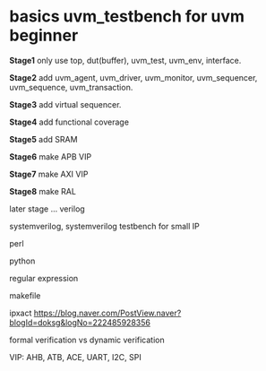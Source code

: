 # basics uvm_testbench for uvm beginner
**Stage1**
only use top, dut(buffer), uvm_test, uvm_env, interface.

**Stage2**
add uvm_agent, uvm_driver, uvm_monitor, uvm_sequencer, uvm_sequence, uvm_transaction.

**Stage3**
add virtual sequencer.

**Stage4**
add functional coverage

**Stage5**
add SRAM

**Stage6**
make APB VIP

**Stage7**
make AXI VIP

**Stage8**
make RAL

later stage ...
  verilog
  
  systemverilog, systemverilog testbench for small IP
  
  perl
  
  python
  
  regular expression
  
  makefile
  
  ipxact
    https://blog.naver.com/PostView.naver?blogId=doksg&logNo=222485928356

  formal verification vs dynamic verification

  VIP: AHB, ATB, ACE, UART, I2C, SPI
    



